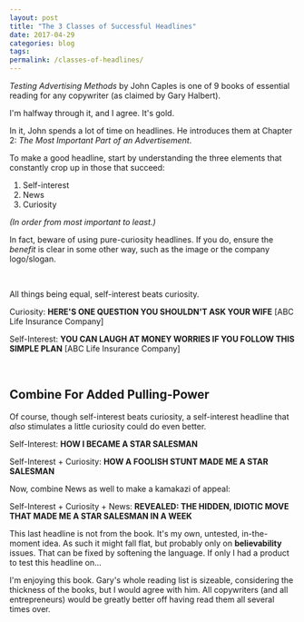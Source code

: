 ```yaml
---
layout: post
title: "The 3 Classes of Successful Headlines"
date: 2017-04-29 
categories: blog
tags: 
permalink: /classes-of-headlines/
---
```


*Testing Advertising Methods* by John Caples is one of 9 books of essential reading for any copywriter (as claimed by Gary Halbert). 

I'm halfway through it, and I agree. It's gold.

In it, John spends a lot of time on headlines. He introduces them at Chapter 2: *The Most Important Part of an Advertisement*.

To make a good headline, start by understanding the three elements that constantly crop up in those that succeed:
1. Self-interest
2. News
3. Curiosity

*(In order from most important to least.)*

In fact, beware of using pure-curiosity headlines. If you do, ensure the *benefit* is clear in some other way, such as the image or the company logo/slogan. 

&nbsp;

All things being equal, self-interest beats curiosity.

Curiosity: **HERE'S ONE QUESTION YOU SHOULDN'T ASK YOUR WIFE** [ABC Life Insurance Company]

Self-Interest: **YOU CAN LAUGH AT MONEY WORRIES IF YOU FOLLOW THIS SIMPLE PLAN** [ABC Life Insurance Company]

&nbsp;

## Combine For Added Pulling-Power
Of course, though self-interest beats curiosity, a self-interest headline that *also* stimulates a little curiosity could do even better. 

Self-Interest: **HOW I BECAME A STAR SALESMAN**

Self-Interest + Curiosity: **HOW A FOOLISH STUNT MADE ME A STAR SALESMAN**

Now, combine News as well to make a kamakazi of appeal: 

Self-Interest + Curiosity + News: **REVEALED: THE HIDDEN, IDIOTIC MOVE THAT MADE ME A STAR SALESMAN IN A WEEK**

This last headline is not from the book. It's my own, untested, in-the-moment idea. As such it might fall flat, but probably only on **believability** issues. That can be fixed by softening the language. If only I had a product to test this headline on…

I'm enjoying this book. Gary's whole reading list is sizeable, considering the thickness of the books, but I would agree with him. All copywriters (and all entrepreneurs) would be greatly better off having read them all several times over. 

